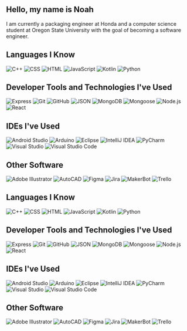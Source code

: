 ## Hello, my name is Noah

I am currently a packaging engineer at Honda and a computer science student at Oregon State University with the goal of becoming a software engineer.

<!-- Black logo set with colorful symbols -->

## Languages I Know

<p align='left'>
  <img alt="C++" src="https://img.shields.io/badge/C++-black?logo=cplusplus&logoColor=%2300599C">
  <img alt="CSS" src="https://img.shields.io/badge/CSS-black?logo=css3&logoColor=%23214CE5">
  <img alt="HTML" src="https://img.shields.io/badge/HTML-black?logo=html5&logoColor=%23E54C21">
  <img alt="JavaScript" src="https://img.shields.io/badge/JavaScript-black?logo=javascript&logoColor=%23F0DB4E">
  <img alt="Kotlin" src="https://img.shields.io/badge/Kotlin-black?logo=kotlin&logoColor=%238764FF">
  <img alt="Python" src="https://img.shields.io/badge/Python-black?logo=python&logoColor=%233C79AA">
</p>

## Developer Tools and Technologies I've Used

<p align='left'>
  <img alt="Express" src="https://img.shields.io/badge/Express-black?logo=express&logoColor=white">
  <img alt="Git" src="https://img.shields.io/badge/Git-black?logo=git&logoColor=%23F25232">
  <img alt="GitHub" src="https://img.shields.io/badge/GitHub-black?logo=github&logoColor=white"/>
  <img alt="JSON" src="https://img.shields.io/badge/JSON-black?logo=json&logoColor=%234F4F4F">
  <img alt="MongoDB" src="https://img.shields.io/badge/MongoDB-black?logo=mongodb&logoColor=%234FB23F">
  <img alt="Mongoose" src="https://img.shields.io/badge/Mongoose-black?logo=mongoose&logoColor=%23880000">
  <img alt="Node.js" src="https://img.shields.io/badge/Node.js-black?logo=nodedotjs&logoColor=%2369B167">
  <img alt="React" src="https://img.shields.io/badge/React-black?logo=react&logoColor=%2300D8FF">
</p>

## IDEs I've Used

<p align='left'>
  <img alt="Android Studio" src="https://img.shields.io/badge/Android%20Studio-black?logo=androidstudio&logoColor=%233DDC84">
  <img alt="Arduino" src="https://img.shields.io/badge/Arduino-black?logo=arduino&logoColor=%23008184">
  <img alt="Eclipse" src="https://img.shields.io/badge/Eclipse-black?logo=eclipseide&logoColor=%232C2255">
  <img alt="IntelliJ IDEA" src="https://img.shields.io/badge/IntelliJ%20IDEA-black?logo=intellijidea&logoColor=%23FE305D">
  <img alt="PyCharm" src="https://img.shields.io/badge/PyCharm-black?logo=pycharm&logoColor=%2320D590">
  <img alt="Visual Studio" src="https://img.shields.io/badge/Visual%20Studio-black?logo=visualstudio&logoColor=%2369207A"/>
  <img alt="Visual Studio Code" src="https://img.shields.io/badge/Visual%20Studio%20Code-black?logo=visualstudiocode&logoColor=%230179CB">
</p>

## Other Software

<p align='left'>
  <img alt="Adobe Illustrator" src="https://img.shields.io/badge/Adobe_Illustrator-black?logo=adobeillustrator&logoColor=%23FF9A00">
  <img alt="AutoCAD" src="https://img.shields.io/badge/AutoCAD-black?logo=autocad&logoColor=%23C92223">
  <img alt="Figma" src="https://img.shields.io/badge/Figma-black?logo=figma&logoColor=%239F56FD">
  <img alt="Jira" src="https://img.shields.io/badge/Jira-black?logo=jira&logoColor=%230255CF">
  <img alt="MakerBot" src="https://img.shields.io/badge/MakerBot-black?logo=makerbot&logoColor=white">
  <img alt="Trello" src="https://img.shields.io/badge/Trello-black?logo=trello&logoColor=%23008DE2">
</p>

<!-- Colorful Logos -->

## Languages I Know

<p align='left'>
  <img alt="C++" src="https://img.shields.io/badge/C++-%2300599C?logo=cplusplus&logoColor=white">
  <img alt="CSS" src="https://img.shields.io/badge/CSS-%23214CE5?logo=css3&logoColor=white">
  <img alt="HTML" src="https://img.shields.io/badge/HTML-%23E54C21?logo=html5&logoColor=white">
  <img alt="JavaScript" src="https://img.shields.io/badge/JavaScript-%23F0DB4E?logo=javascript&logoColor=white">
  <img alt="Kotlin" src="https://img.shields.io/badge/Kotlin-%238764FF?logo=kotlin&logoColor=white">
  <img alt="Python" src="https://img.shields.io/badge/Python-%233C79AA?logo=python&logoColor=white">
</p>

## Developer Tools and Technologies I've Used

<p align='left'>
  <img alt="Express" src="https://img.shields.io/badge/Express-%23333333?logo=express&logoColor=white">
  <img alt="Git" src="https://img.shields.io/badge/Git-%23F25232?logo=git&logoColor=white">
  <img alt="GitHub" src="https://img.shields.io/badge/GitHub-black?logo=github&logoColor=white"/>
  <img alt="JSON" src="https://img.shields.io/badge/JSON-%234F4F4F?logo=json&logoColor=white">
  <img alt="MongoDB" src="https://img.shields.io/badge/MongoDB-%234FB23F?logo=mongodb&logoColor=white">
  <img alt="Mongoose" src="https://img.shields.io/badge/Mongoose-%23880000?logo=mongoose&logoColor=white">
  <img alt="Node.js" src="https://img.shields.io/badge/Node.js-%2369B167?logo=nodedotjs&logoColor=white">
  <img alt="React" src="https://img.shields.io/badge/React-%2300D8FF?logo=react&logoColor=white">
</p>

## IDEs I've Used

<p align='left'>
  <img alt="Android Studio" src="https://img.shields.io/badge/Android%20Studio-%233DDC84?logo=androidstudio&logoColor=white">
  <img alt="Arduino" src="https://img.shields.io/badge/Arduino-%23008184?logo=arduino&logoColor=white">
  <img alt="Eclipse" src="https://img.shields.io/badge/Eclipse-%232C2255?logo=eclipseide&logoColor=white">
  <img alt="IntelliJ IDEA" src="https://img.shields.io/badge/IntelliJ%20IDEA-%23FE305D?logo=intellijidea&logoColor=white">
  <img alt="PyCharm" src="https://img.shields.io/badge/PyCharm-%2320D590?logo=pycharm&logoColor=white">
  <img alt="Visual Studio" src="https://img.shields.io/badge/Visual%20Studio-%2369207A?logo=visualstudio&logoColor=white"/>
  <img alt="Visual Studio Code" src="https://img.shields.io/badge/Visual%20Studio%20Code-%230179CB?logo=visualstudiocode&logoColor=white">
</p>

## Other Software

<p align='left'>
  <img alt="Adobe Illustrator" src="https://img.shields.io/badge/Adobe_Illustrator-%23FF9A00?logo=adobeillustrator&logoColor=white">
  <img alt="AutoCAD" src="https://img.shields.io/badge/AutoCAD-%23C92223?logo=autocad&logoColor=white">
  <img alt="Figma" src="https://img.shields.io/badge/Figma-%239F56FD?logo=figma&logoColor=white">
  <img alt="Jira" src="https://img.shields.io/badge/Jira-%230255CF?logo=jira&logoColor=white">
  <img alt="MakerBot" src="https://img.shields.io/badge/MakerBot-black?logo=makerbot&logoColor=white">
  <img alt="Trello" src="https://img.shields.io/badge/Trello-%23008DE2?logo=trello&logoColor=white">
</p>

<!--
**nohabean/nohabean** is a ✨ _special_ ✨ repository because its `README.md` (this file) appears on your GitHub profile.

Here are some ideas to get you started:

- 🔭 I’m currently working on ...
- 🌱 I’m currently learning ...
- 👯 I’m looking to collaborate on ...
- 🤔 I’m looking for help with ...
- 💬 Ask me about ...
- 📫 How to reach me: ...
- 😄 Pronouns: ...
- ⚡ Fun fact: ...
-->
